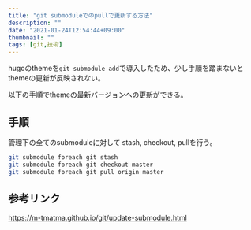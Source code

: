 ```yaml
---
title: "git submoduleでのpullで更新する方法"
description: ""
date: "2021-01-24T12:54:44+09:00"
thumbnail: ""
tags: [git,技術]
---
```


hugoのthemeを`git submodule add`で導入したため、少し手順を踏まないとthemeの更新が反映されない。

以下の手順でthemeの最新バージョンへの更新ができる。

## 手順
管理下の全てのsubmoduleに対して
stash, checkout, pullを行う。

```sh
git submodule foreach git stash
git submodule foreach git checkout master
git submodule foreach git pull origin master
```


## 参考リンク
https://m-tmatma.github.io/git/update-submodule.html